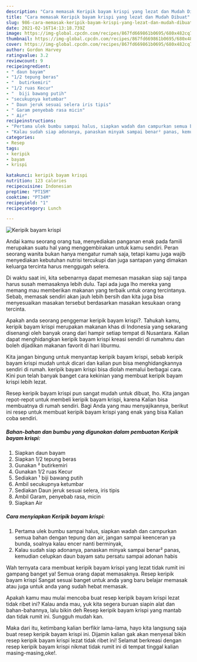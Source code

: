 ```yaml
---
description: "Cara memasak Keripik bayam krispi yang lezat dan Mudah Dibuat"
title: "Cara memasak Keripik bayam krispi yang lezat dan Mudah Dibuat"
slug: 986-cara-memasak-keripik-bayam-krispi-yang-lezat-dan-mudah-dibuat
date: 2021-02-16T14:13:18.739Z
image: https://img-global.cpcdn.com/recipes/867fd669861b0695/680x482cq70/keripik-bayam-krispi-foto-resep-utama.jpg
thumbnail: https://img-global.cpcdn.com/recipes/867fd669861b0695/680x482cq70/keripik-bayam-krispi-foto-resep-utama.jpg
cover: https://img-global.cpcdn.com/recipes/867fd669861b0695/680x482cq70/keripik-bayam-krispi-foto-resep-utama.jpg
author: Gordon Harvey
ratingvalue: 3.2
reviewcount: 9
recipeingredient:
- " daun bayam"
- "1/2 tepung beras"
- "  butirkemiri"
- "1/2 ruas Kecur"
- "  biji bawang putih"
- "secukupnya ketumbar"
- " Daun jeruk sesuai selera iris tipis"
- " Garam penyebab rasa micin"
- " Air"
recipeinstructions:
- "Pertama ulek bumbu sampai halus, siapkan wadah dan campurkan semua bahan dengan tepung dan air, jangan sampai keenceran ya bunda, soalnya kalau encer nanti berminyak,"
- "Kalau sudah siap adonanya, panaskan minyak sampai benar² panas, kemudian celupkan daun bayam satu persatu sampai adonan habis"
categories:
- Resep
tags:
- keripik
- bayam
- krispi

katakunci: keripik bayam krispi 
nutrition: 123 calories
recipecuisine: Indonesian
preptime: "PT15M"
cooktime: "PT34M"
recipeyield: "1"
recipecategory: Lunch

---
```



![Keripik bayam krispi](https://img-global.cpcdn.com/recipes/867fd669861b0695/680x482cq70/keripik-bayam-krispi-foto-resep-utama.jpg)

Andai kamu seorang orang tua, menyediakan panganan enak pada famili merupakan suatu hal yang menggembirakan untuk kamu sendiri. Peran seorang  wanita bukan hanya mengatur rumah saja, tetapi kamu juga wajib menyediakan kebutuhan nutrisi tercukupi dan juga santapan yang dimakan keluarga tercinta harus menggugah selera.

Di waktu  saat ini, kita sebenarnya dapat memesan masakan siap saji tanpa harus susah memasaknya lebih dulu. Tapi ada juga lho mereka yang memang mau memberikan makanan yang terbaik untuk orang tercintanya. Sebab, memasak sendiri akan jauh lebih bersih dan kita juga bisa menyesuaikan masakan tersebut berdasarkan masakan kesukaan orang tercinta. 



Apakah anda seorang penggemar keripik bayam krispi?. Tahukah kamu, keripik bayam krispi merupakan makanan khas di Indonesia yang sekarang disenangi oleh banyak orang dari hampir setiap tempat di Nusantara. Kalian dapat menghidangkan keripik bayam krispi kreasi sendiri di rumahmu dan boleh dijadikan makanan favorit di hari liburmu.

Kita jangan bingung untuk menyantap keripik bayam krispi, sebab keripik bayam krispi mudah untuk dicari dan kalian pun bisa menghidangkannya sendiri di rumah. keripik bayam krispi bisa diolah memalui berbagai cara. Kini pun telah banyak banget cara kekinian yang membuat keripik bayam krispi lebih lezat.

Resep keripik bayam krispi pun sangat mudah untuk dibuat, lho. Kita jangan repot-repot untuk membeli keripik bayam krispi, karena Kalian bisa membuatnya di rumah sendiri. Bagi Anda yang mau menyajikannya, berikut ini resep untuk membuat keripik bayam krispi yang enak yang bisa Kalian coba sendiri.

<!--inarticleads1-->

##### Bahan-bahan dan bumbu yang digunakan dalam pembuatan Keripik bayam krispi:

1. Siapkan  daun bayam
1. Siapkan 1/2 tepung beras
1. Gunakan  ² butirkemiri
1. Gunakan 1/2 ruas Kecur
1. Sediakan  ¹ biji bawang putih
1. Ambil secukupnya ketumbar
1. Sediakan  Daun jeruk sesuai selera, iris tipis
1. Ambil  Garam, penyebab rasa, micin
1. Siapkan  Air




<!--inarticleads2-->

##### Cara menyiapkan Keripik bayam krispi:

1. Pertama ulek bumbu sampai halus, siapkan wadah dan campurkan semua bahan dengan tepung dan air, jangan sampai keenceran ya bunda, soalnya kalau encer nanti berminyak,
1. Kalau sudah siap adonanya, panaskan minyak sampai benar² panas, kemudian celupkan daun bayam satu persatu sampai adonan habis




Wah ternyata cara membuat keripik bayam krispi yang lezat tidak rumit ini gampang banget ya! Semua orang dapat memasaknya. Resep keripik bayam krispi Sangat sesuai banget untuk anda yang baru belajar memasak atau juga untuk anda yang sudah hebat memasak.

Apakah kamu mau mulai mencoba buat resep keripik bayam krispi lezat tidak ribet ini? Kalau anda mau, yuk kita segera buruan siapin alat dan bahan-bahannya, lalu bikin deh Resep keripik bayam krispi yang mantab dan tidak rumit ini. Sungguh mudah kan. 

Maka dari itu, ketimbang kalian berfikir lama-lama, hayo kita langsung saja buat resep keripik bayam krispi ini. Dijamin kalian gak akan menyesal bikin resep keripik bayam krispi lezat tidak ribet ini! Selamat berkreasi dengan resep keripik bayam krispi nikmat tidak rumit ini di tempat tinggal kalian masing-masing,oke!.

